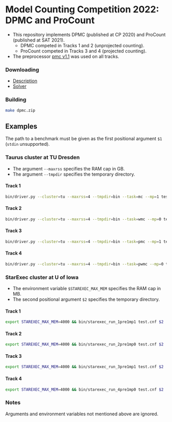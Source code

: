 # Model Counting Competition 2022: DPMC and ProCount
- This repository implements DPMC (published at CP 2020) and ProCount (published at SAT 2021).
  - DPMC competed in Tracks 1 and 2 (unprojected counting).
  - ProCount competed in Tracks 3 and 4 (projected counting).
- The preprocessor [pmc v1.1](http://www.cril.univ-artois.fr/KC/pmc.html) was used on all tracks.

<!-- ####################################################################### -->

### Downloading
- [Description](https://github.com/vardigroup/DPMC/releases/download/mc-2022/dpmc.pdf)
- [Solver](https://github.com/vardigroup/DPMC/releases/download/mc-2022/dpmc.zip)

<!-- ####################################################################### -->

### Building
```bash
make dpmc.zip
```

<!-- ####################################################################### -->

## Examples
The path to a benchmark must be given as the first positional argument `$1` (`stdin` unsupported).

<!-- ----------------------------------------------------------------------- -->

### Taurus cluster at TU Dresden
- The argument `--maxrss` specifies the RAM cap in GB.
- The argument `--tmpdir` specifies the temporary directory.

#### Track 1
```bash
bin/driver.py --cluster=tu --maxrss=4 --tmpdir=bin --task=mc --mp=1 test.cnf
```

#### Track 2
```bash
bin/driver.py --cluster=tu --maxrss=4 --tmpdir=bin --task=wmc --mp=0 test.cnf
```

#### Track 3
```bash
bin/driver.py --cluster=tu --maxrss=4 --tmpdir=bin --task=pmc --mp=1 test.cnf
```

#### Track 4
```bash
bin/driver.py --cluster=tu --maxrss=4 --tmpdir=bin --task=pwmc --mp=0 test.cnf
```

<!-- ----------------------------------------------------------------------- -->

### StarExec cluster at U of Iowa
- The environment variable `$STAREXEC_MAX_MEM` specifies the RAM cap in MB.
- The second positional argument `$2` specifies the temporary directory.

#### Track 1
```bash
export STAREXEC_MAX_MEM=4000 && bin/starexec_run_1pre1mp1 test.cnf $2
```

#### Track 2
```bash
export STAREXEC_MAX_MEM=4000 && bin/starexec_run_2pre1mp0 test.cnf $2
```

#### Track 3
```bash
export STAREXEC_MAX_MEM=4000 && bin/starexec_run_3pre1mp1 test.cnf $2
```

#### Track 4
```bash
export STAREXEC_MAX_MEM=4000 && bin/starexec_run_4pre1mp0 test.cnf $2
```

<!-- ----------------------------------------------------------------------- -->

### Notes
Arguments and environment variables not mentioned above are ignored.
